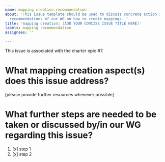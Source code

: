 ```yaml
---
name: mapping creation recommendation
about: 'This issue template should be used to discuss concrete action items regarding
  recommendations of our WG on how to create mappings. '
title: 'mapping creation: [ADD YOUR CONCISE ISSUE TITLE HERE]'
labels: mapping recommendation
assignees: ''

---
```


This issue is associated with the charter epic #7.

# What mapping creation aspect(s) does this issue address?
[please provide further resources whenever possible]

# What further steps are needed to be taken or discussed by/in our WG regarding this issue?

1. [x] step 1
2. [x] step 2
